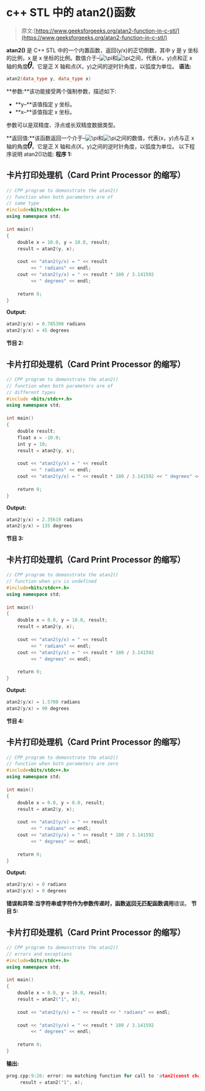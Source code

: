 # c++ STL 中的 atan2()函数

> 原文:[https://www.geeksforgeeks.org/atan2-function-in-c-stl/](https://www.geeksforgeeks.org/atan2-function-in-c-stl/)

**atan2()** 是 C++ STL 中的一个内置函数，返回(y/x)的正切倒数，其中 y 是 y 坐标的比例，x 是 x 坐标的比例。数值介于–![\pi ](img/b1e4b020b2fbb98ab91207094bdb1078.png "Rendered by QuickLaTeX.com")和![\pi ](img/b1e4b020b2fbb98ab91207094bdb1078.png "Rendered by QuickLaTeX.com")之间，代表(x，y)点和正 x 轴的角度![\theta ](img/71665d472a66ac434109c1ed1f496e2f.png "Rendered by QuickLaTeX.com")。它是正 X 轴和点(X，y)之间的逆时针角度，以弧度为单位。
**语法:**

```cpp
atan2(data_type y, data_type x)
```

**参数:**该功能接受两个强制参数，描述如下:

*   **y–**该值指定 y 坐标。
*   **x–**该值指定 x 坐标。

参数可以是双精度、浮点或长双精度数据类型。

**返回值:**该函数返回一个介于–![\pi ](img/b1e4b020b2fbb98ab91207094bdb1078.png "Rendered by QuickLaTeX.com")和![\pi ](img/b1e4b020b2fbb98ab91207094bdb1078.png "Rendered by QuickLaTeX.com")之间的数值，代表(x，y)点与正 x 轴的角度![\theta ](img/71665d472a66ac434109c1ed1f496e2f.png "Rendered by QuickLaTeX.com")。它是正 X 轴和点(X，y)之间的逆时针角度，以弧度为单位。
以下程序说明 atan2()功能:
**程序 1:**

## 卡片打印处理机（Card Print Processor 的缩写）

```cpp
// CPP program to demonstrate the atan2()
// function when both parameters are of
// same type
#include<bits/stdc++.h>
using namespace std;

int main()
{
    double x = 10.0, y = 10.0, result;
    result = atan2(y, x);

    cout << "atan2(y/x) = " << result
         << " radians" << endl;
    cout << "atan2(y/x) = " << result * 180 / 3.141592
         << " degrees" << endl;

    return 0;
}
```

**Output:** 

```cpp
atan2(y/x) = 0.785398 radians
atan2(y/x) = 45 degrees
```

**节目 2:**

## 卡片打印处理机（Card Print Processor 的缩写）

```cpp
// CPP program to demonstrate the atan2()
// function when both parameters are of
// different types
#include <bits/stdc++.h>
using namespace std;

int main()
{
    double result;
    float x = -10.0;
    int y = 10;
    result = atan2(y, x);

    cout << "atan2(y/x) = " << result
         << " radians" << endl;
    cout << "atan2(y/x) = " << result * 180 / 3.141592 << " degrees" << endl;

    return 0;
}
```

**Output:** 

```cpp
atan2(y/x) = 2.35619 radians
atan2(y/x) = 135 degrees
```

**节目 3:**

## 卡片打印处理机（Card Print Processor 的缩写）

```cpp
// CPP program to demonstrate the atan2()
// function when y/x is undefined
#include<bits/stdc++.h>
using namespace std;

int main()
{
    double x = 0.0, y = 10.0, result;
    result = atan2(y, x);

    cout << "atan2(y/x) = " << result
         << " radians" << endl;
    cout << "atan2(y/x) = " << result * 180 / 3.141592
         << " degrees" << endl;

    return 0;
}
```

**Output:** 

```cpp
atan2(y/x) = 1.5708 radians
atan2(y/x) = 90 degrees
```

**节目 4:**

## 卡片打印处理机（Card Print Processor 的缩写）

```cpp
// CPP program to demonstrate the atan2()
// function when both parameters are zero
#include<bits/stdc++.h>
using namespace std;

int main()
{
    double x = 0.0, y = 0.0, result;
    result = atan2(y, x);

    cout << "atan2(y/x) = " << result
         << " radians" << endl;
    cout << "atan2(y/x) = " << result * 180 / 3.141592
         << " degrees" << endl;

    return 0;
}
```

**Output:** 

```cpp
atan2(y/x) = 0 radians
atan2(y/x) = 0 degrees
```

**错误和异常:**当字符串或字符作为参数传递时，函数返回**无匹配函数调用**错误。
**节目 5:**

## 卡片打印处理机（Card Print Processor 的缩写）

```cpp
// CPP program to demonstrate the atan2()
// errors and exceptions
#include<bits/stdc++.h>
using namespace std;

int main()
{
    double x = 0.0, y = 10.0, result;
    result = atan2("1", x);

    cout << "atan2(y/x) = " << result << " radians" << endl;

    cout << "atan2(y/x) = " << result * 180 / 3.141592
         << " degrees" << endl;

    return 0;
}
```

**输出:**

```cpp
prog.cpp:9:26: error: no matching function for call to 'atan2(const char [2], double&)'
     result = atan2("1", x);
```